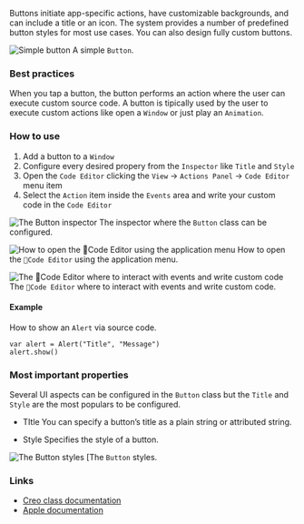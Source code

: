 Buttons initiate app-specific actions, have customizable backgrounds, and can include a title or an icon. The system provides a number of predefined button styles for most use cases. You can also design fully custom buttons.

![Simple button](images/button1.png)
A simple `Button`.

### Best practices
When you tap a button, the button performs an action where the user can execute custom source code.
A button is tipically used by the user to execute custom actions like open a `Window` or just play an `Animation`.

### How to use
1. Add a button to a `Window`
2. Configure every desired propery from the `Inspector` like `Title` and `Style`
3. Open the `Code Editor` clicking the `View` ->  `Actions Panel`  -> `Code Editor` menu item
4. Select the `Action` item inside the `Events` area and write your custom code in the `Code Editor`

![The `Button` inspector](images/button2.png)
The inspector where the `Button` class can be configured.

![How to open the `Code Editor` using the application menu](images/button3.png)
How to open the `Code Editor` using the application menu.

![The `Code Editor` where to interact with events and write custom code](images/button4.png)
The `Code Editor` where to interact with events and write custom code.

#### Example
How to show an `Alert` via source code.
```
var alert = Alert("Title", "Message")
alert.show()
```

### Most important properties
Several UI aspects can be configured in the `Button` class but the `Title` and `Style` are the most populars to be configured.
- TItle
You can specify a button’s title as a plain string or attributed string.

- Style
Specifies the style of a button.

![The `Button` styles](images/button5.png)
[The `Button` styles.

### Links
- [Creo class documentation](../classes/Button)
- [Apple documentation](https://developer.apple.com/documentation/uikit/uibutton)
